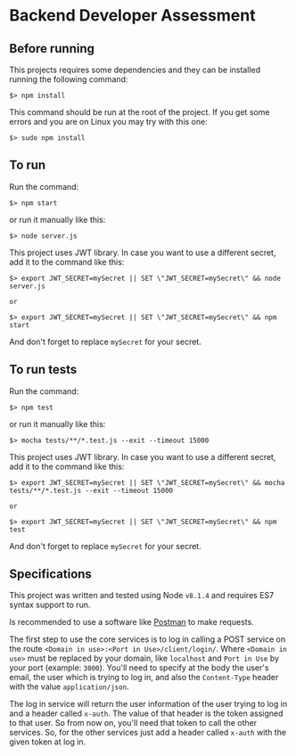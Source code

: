 # Backend Developer Assessment

## Before running

This projects requires some dependencies and they can be installed running the following command:

```
$> npm install
```

This command should be run at the root of the project. If you get some errors and you are on Linux you may try with this one:

```
$> sudo npm install
```

## To run

Run the command:

```
$> npm start
```

or run it manually like this:

```
$> node server.js
```

This project uses JWT library. In case you want to use a different secret, add it to the command like this:

```
$> export JWT_SECRET=mySecret || SET \"JWT_SECRET=mySecret\" && node server.js

or

$> export JWT_SECRET=mySecret || SET \"JWT_SECRET=mySecret\" && npm start
```

And don't forget to replace ``mySecret`` for your secret.

## To run tests

Run the command:

```
$> npm test
```

or run it manually like this:

```
$> mocha tests/**/*.test.js --exit --timeout 15000
```

This project uses JWT library. In case you want to use a different secret, add it to the command like this:

```
$> export JWT_SECRET=mySecret || SET \"JWT_SECRET=mySecret\" && mocha tests/**/*.test.js --exit --timeout 15000

or

$> export JWT_SECRET=mySecret || SET \"JWT_SECRET=mySecret\" && npm test
```

And don't forget to replace ``mySecret`` for your secret.

## Specifications

This project was written and tested using Node ``v8.1.4`` and requires ES7 syntax support to run.

Is recommended to use a software like [Postman](https://www.getpostman.com/apps) to make requests.

The first step to use the core services is to log in calling a POST service on the route ``<Domain in use>:<Port in Use>/client/login/``. Where ``<Domain in use>`` must be replaced by your domain, like ``localhost`` and ``Port in Use`` by your port (example: ``3000``). You'll need to specify at the body the user's email, the user which is trying to log in, and also the ``Content-Type`` header with the value ``application/json``.

The log in service will return the user information of the user trying to log in and a header called ``x-auth``. The value of that header is the token assigned to that user. So from now on, you'll need that token to call the other services. So, for the other services just add a header called ``x-auth`` with the given token at log in.